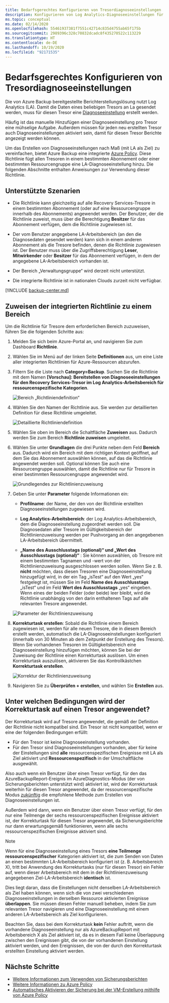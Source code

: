 ```yaml
---
title: Bedarfsgerechtes Konfigurieren von Tresordiagnoseeinstellungen
description: Konfigurieren von Log Analytics-Diagnoseeinstellungen für alle Tresore in einem bestimmten Bereich mithilfe von Azure Policy
ms.topic: conceptual
ms.date: 02/14/2020
ms.openlocfilehash: 55461937381f7551c42714c835d4755ab65f175b
ms.sourcegitcommit: 2989396c328c70832dcadc8f435270522c113229
ms.translationtype: HT
ms.contentlocale: de-DE
ms.lasthandoff: 10/19/2020
ms.locfileid: "92171535"
---
```

# <a name="configure-vault-diagnostics-settings-at-scale"></a>Bedarfsgerechtes Konfigurieren von Tresordiagnoseeinstellungen

Die von Azure Backup bereitgestellte Berichterstellungslösung nutzt Log Analytics (LA). Damit die Daten eines beliebigen Tresors an La gesendet werden, muss für diesen Tresor eine [Diagnoseeinstellung](./backup-azure-diagnostic-events.md) erstellt werden.

Häufig ist das manuelle Hinzufügen einer Diagnoseeinstellung pro Tresor eine mühselige Aufgabe. Außerdem müssen für jeden neu erstellten Tresor auch Diagnoseeinstellungen aktiviert sein, damit für diesen Tresor Berichte angezeigt werden können.

Um das Erstellen von Diagnoseeinstellungen nach Maß (mit LA als Ziel) zu vereinfachen, bietet Azure Backup eine integrierte [Azure Policy](../governance/policy/index.yml). Diese Richtlinie fügt allen Tresoren in einem bestimmten Abonnement oder einer bestimmten Ressourcengruppe eine LA-Diagnoseeinstellung hinzu. Die folgenden Abschnitte enthalten Anweisungen zur Verwendung dieser Richtlinie.

## <a name="supported-scenarios"></a>Unterstützte Szenarien

* Die Richtlinie kann gleichzeitig auf alle Recovery Services-Tresore in einem bestimmten Abonnement (oder auf eine Ressourcengruppe innerhalb des Abonnements) angewendet werden. Der Benutzer, der die Richtlinie zuweist, muss über die Berechtigung **Besitzer** für das Abonnement verfügen, dem die Richtlinie zugewiesen ist.

* Der vom Benutzer angegebene LA-Arbeitsbereich (an den die Diagnosedaten gesendet werden) kann sich in einem anderen Abonnement als die Tresore befinden, denen die Richtlinie zugewiesen ist. Der Benutzer muss über die Zugriffsberechtigung **Leser**, **Mitwirkender** oder **Besitzer** für das Abonnement verfügen, in dem der angegebene LA-Arbeitsbereich vorhanden ist.

* Der Bereich „Verwaltungsgruppe“ wird derzeit nicht unterstützt.

* Die integrierte Richtlinie ist in nationalen Clouds zurzeit nicht verfügbar.

[!INCLUDE [backup-center.md](../../includes/backup-center.md)]

## <a name="assigning-the-built-in-policy-to-a-scope"></a>Zuweisen der integrierten Richtlinie zu einem Bereich

Um die Richtlinie für Tresore dem erforderlichen Bereich zuzuweisen, führen Sie die folgenden Schritte aus:

1. Melden Sie sich beim Azure-Portal an, und navigieren Sie zum Dashboard **Richtlinie**.
2. Wählen Sie im Menü auf der linken Seite **Definitionen** aus, um eine Liste aller integrierten Richtlinien für Azure-Ressourcen abzurufen.
3. Filtern Sie die Liste nach **Category=Backup**. Suchen Sie die Richtlinie mit dem Namen **[Vorschau]: Bereitstellen von Diagnoseeinstellungen für den Recovery Services-Tresor im Log Analytics-Arbeitsbereich für ressourcenspezifische Kategorien**.

    ![Bereich „Richtliniendefinition“](./media/backup-azure-policy-configure-diagnostics/policy-definition-blade.png)

4. Wählen Sie den Namen der Richtlinie aus. Sie werden zur detaillierten Definition für diese Richtlinie umgeleitet.

    ![Detaillierte Richtliniendefinition](./media/backup-azure-policy-configure-diagnostics/detailed-policy-definition.png)

5. Wählen Sie oben im Bereich die Schaltfläche **Zuweisen** aus. Dadurch werden Sie zum Bereich **Richtlinie zuweisen** umgeleitet.

6. Wählen Sie unter **Grundlagen** die drei Punkte neben dem Feld **Bereich** aus. Dadurch wird ein Bereich mit dem richtigen Kontext geöffnet, auf dem Sie das Abonnement auswählen können, auf das die Richtlinie angewendet werden soll. Optional können Sie auch eine Ressourcengruppe auswählen, damit die Richtlinie nur für Tresore in einer bestimmten Ressourcengruppe angewendet wird.

    ![Grundlegendes zur Richtlinienzuweisung](./media/backup-azure-policy-configure-diagnostics/policy-assignment-basics.png)

7. Geben Sie unter **Parameter** folgende Informationen ein:

    * **Profilname**: der Name, der den von der Richtlinie erstellten Diagnoseeinstellungen zugewiesen wird.
    * **Log Analytics-Arbeitsbereich**: der Log Analytics-Arbeitsbereich, dem die Diagnoseeinstellung zugeordnet werden soll. Die Diagnosedaten aller Tresore im Gültigkeitsbereich der Richtlinienzuweisung werden per Pushvorgang an den angegebenen LA-Arbeitsbereich übermittelt.

    * **„Name des Ausschlusstags (optional)“ und „Wert des Ausschlusstags (optional)“** : Sie können auswählen, ob Tresore mit einem bestimmten Tagnamen und -wert von der Richtlinienzuweisung ausgeschlossen werden sollen. Wenn Sie z. B. **nicht** möchten, dass diesen Tresoren eine Diagnoseeinstellung hinzugefügt wird, in der ein Tag „isTest“ auf den Wert „yes“ festgelegt ist, müssen Sie im Feld **Name des Ausschlusstags** „isTest“ und im Feld **Wert des Ausschlusstags** „yes“ eingeben. Wenn eines der beiden Felder (oder beide) leer bleibt, wird die Richtlinie unabhängig von den darin enthaltenen Tags auf alle relevanten Tresore angewendet.

    ![Parameter der Richtlinienzuweisung](./media/backup-azure-policy-configure-diagnostics/policy-assignment-parameters.png)

8. **Korrekturtask erstellen**: Sobald die Richtlinie einem Bereich zugewiesen ist, werden für alle neuen Tresore, die in diesem Bereich erstellt werden, automatisch die LA-Diagnoseeinstellungen konfiguriert (innerhalb von 30 Minuten ab dem Zeitpunkt der Erstellung des Tresors). Wenn Sie vorhandenen Tresoren im Gültigkeitsbereich eine Diagnoseeinstellung hinzufügen möchten, können Sie bei der Zuweisung der Richtlinie einen Korrekturtask auslösen. Um einen Korrekturtask auszulösen, aktivieren Sie das Kontrollkästchen **Korrekturtask erstellen**.

    ![Korrektur der Richtlinienzuweisung](./media/backup-azure-policy-configure-diagnostics/policy-assignment-remediation.png)

9. Navigieren Sie zu **Überprüfen + erstellen**, und wählen Sie **Erstellen** aus.

## <a name="under-what-conditions-will-the-remediation-task-apply-to-a-vault"></a>Unter welchen Bedingungen wird der Korrekturtask auf einen Tresor angewendet?

Der Korrekturtask wird auf Tresore angewendet, die gemäß der Definition der Richtlinie nicht kompatibel sind. Ein Tresor ist nicht kompatibel, wenn er eine der folgenden Bedingungen erfüllt:

* Für den Tresor ist keine Diagnoseeinstellung vorhanden.
* Für den Tresor sind Diagnoseeinstellungen vorhanden, aber für keine der Einstellungen sind **alle** ressourcenspezifischen Ereignisse mit LA als Ziel aktiviert und **Ressourcenspezifisch** in der Umschaltfläche ausgewählt.

Also auch wenn ein Benutzer über einen Tresor verfügt, für den das AzureBackupReport-Ereignis im AzureDiagnostics-Modus (der von Sicherungsberichten unterstützt wird) aktiviert ist, wird der Korrekturtask weiterhin für diesen Tresor angewendet, da der ressourcenspezifische Modus [zukünftig](./backup-azure-diagnostic-events.md#legacy-event) die empfohlene Methode zum Erstellen von Diagnoseeinstellungen ist.

Außerdem wird dann, wenn ein Benutzer über einen Tresor verfügt, für den nur eine Teilmenge der sechs ressourcenspezifischen Ereignisse aktiviert ist, der Korrekturtask für diesen Tresor angewendet, da Sicherungsberichte nur dann erwartungsgemäß funktionieren, wenn alle sechs ressourcenspezifischen Ereignisse aktiviert sind.

> [!NOTE]
>
> Wenn für eine Diagnoseeinstellung eines Tresors **eine Teilmenge ressourcenspezifischer** Kategorien aktiviert ist, die zum Senden von Daten an einen bestimmten LA-Arbeitsbereich konfiguriert ist (z. B. Arbeitsbereich X), tritt bei Anwendung des Korrekturtasks (nur für diesen Tresor) ein Fehler auf, wenn dieser Arbeitsbereich mit dem in der Richtlinienzuweisung angegebenen Ziel-LA-Arbeitsbereich **identisch** ist.
>
>Dies liegt daran, dass die Einstellungen nicht denselben LA-Arbeitsbereich als Ziel haben können, wenn sich die von zwei verschiedenen Diagnoseeinstellungen in derselben Ressource aktivierten Ereignisse **überlappen**. Sie müssen diesen Fehler manuell beheben, indem Sie zum relevanten Tresor navigieren und eine Diagnoseeinstellung mit einem anderen LA-Arbeitsbereich als Ziel konfigurieren.
>
> Beachten Sie, dass bei dem Korrekturtask **kein** Fehler auftritt, wenn die vorhandene Diagnoseeinstellung nur als AzureBackupReport mit Arbeitsbereich X als Ziel aktiviert ist, da es in diesem Fall keine Überlappung zwischen den Ereignissen gibt, die von der vorhandenen Einstellung aktiviert werden, und den Ereignissen, die von der durch den Korrekturtask erstellten Einstellung aktiviert werden.

## <a name="next-steps"></a>Nächste Schritte

* [ Weitere Informationen zum Verwenden von Sicherungsberichten](./configure-reports.md)
* [Weitere Informationen zu Azure Policy](../governance/policy/index.yml)
* [Automatisches Aktivieren der Sicherung bei der VM-Erstellung mithilfe von Azure Policy](./backup-azure-auto-enable-backup.md)
